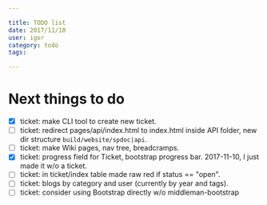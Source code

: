 ```yaml
---

title: TODO list
date: 2017/11/10
user: igor
category: todo
tags:

---
```


# Next things to do

- [X] ticket: make CLI tool to create new ticket.
- [ ] ticket: redirect pages/api/index.html to index.html inside API folder,
      new dir structure `build/website/spdoc|api`.
- [ ] ticket: make Wiki pages, nav tree, breadcramps.
- [X] ticket: progress field for Ticket, bootstrap progress bar.
      2017-11-10, I just made it w/o a ticket.
- [ ] ticket: in ticket/index table made raw red if status == "open".
- [ ] ticket: blogs by category and user (currently by year and tags).
- [ ] ticket: consider using Bootstrap directly w/o middleman-bootstrap

